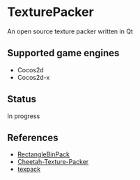 # TexturePacker
An open source texture packer written in Qt

## Supported game engines
- Cocos2d
- Cocos2d-x

## Status
In progress

## References
- [RectangleBinPack](https://github.com/juj/RectangleBinPack)
- [Cheetah-Texture-Packer](https://github.com/scriptum/Cheetah-Texture-Packer)
- [texpack](https://github.com/urraka/texpack)

